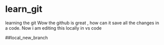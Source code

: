 # learn_git
learning the git
Wow the github is great , how can it save all the changes in a code.
Now i am editing this locally in vs code

##local_new_branch
<!-- This is main  -->